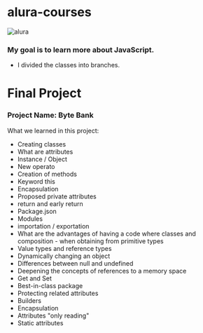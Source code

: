# alura-courses

![alura](https://lh3.googleusercontent.com/TM-g_2L7u2p99kwg4IQeB-3352WfCq0vKXP4h5cOvISUlNll6-1WHu8t2B0oZdZKjkmp)

### My goal is to learn more about JavaScript. 
- I divided the classes into branches.

# Final Project
### Project Name: Byte Bank

What we learned in this project:
  - Creating classes
  - What are attributes
  - Instance / Object
  - New operato
  - Creation of methods
  - Keyword this
  - Encapsulation
  - Proposed private attributes
  - return and early return
  - Package.json
  - Modules
  - importation / exportation
  - What are the advantages of having a code where classes and composition  - when obtaining from primitive types
  - Value types and reference types
  - Dynamically changing an object
  - Differences between null and undefined
  - Deepening the concepts of references to a memory space
  - Get and Set
  - Best-in-class package
  - Protecting related attributes
  - Builders
  - Encapsulation
  - Attributes "only reading"
  - Static attributes